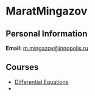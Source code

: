 






MaratMingazov
=============






Personal Information
--------------------


 **Email:** m.mingazov@innopolis.ru



Courses
-------


* [Differential Equations](https://eduwiki.innopolis.university/index.php/BSc:DifferentialEquations_new)
* 










